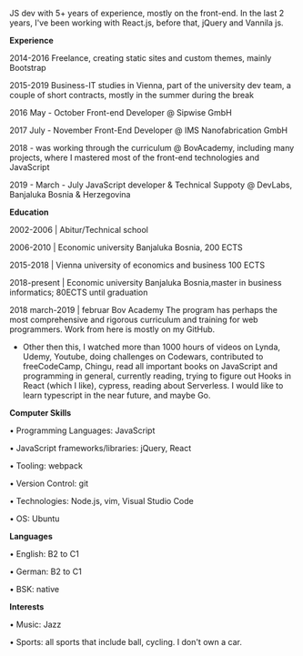 
JS dev with 5+ years of experience, mostly on the front-end. In the last  2 years, I've been working with React.js, before that, jQuery and Vannila js. 

**Experience**

   2014-2016 Freelance, creating static sites and custom themes, mainly Bootstrap
  
   2015-2019 Business-IT studies in Vienna, part of the university dev team, a couple of short contracts, mostly in the summer during the break
  
   2016 May - October Front-end Developer @ Sipwise GmbH
  
   2017 July - November Front-End Developer @ IMS Nanofabrication GmbH
  
   2018 - was working through the curriculum @ BovAcademy, including many projects, where    I mastered most of the front-end technologies and JavaScript
  
   2019 - March - July JavaScript developer & Technical Suppoty @ DevLabs, Banjaluka Bosnia & Herzegovina 


**Education**

   2002-2006 | Abitur/Technical school

   2006-2010 | Economic university Banjaluka Bosnia, 200 ECTS 
   
   2015-2018 | Vienna university of economics and business 100 ECTS

   2018-present | Economic university Banjaluka Bosnia,master in business informatics; 80ECTS until graduation

   2018 march-2019 | februar Bov Academy The program has perhaps the most comprehensive and rigorous curriculum and training for      web programmers. Work from here is mostly on my GitHub.

   -  Other then this, I watched more than 1000 hours of videos on Lynda, Udemy, Youtube, doing challenges on Codewars, contributed to freeCodeCamp, Chingu, read all important books on JavaScript and programming in general, currently reading, trying to figure out Hooks in React (which I like), cypress, reading about Serverless. I would like to learn typescript in the near future, and maybe Go. 

**Computer Skills**

   • Programming Languages: JavaScript

   • JavaScript frameworks/libraries: jQuery, React

   • Tooling: webpack

   • Version Control: git

   • Technologies: Node.js, vim, Visual Studio Code

   • OS: Ubuntu
 
**Languages**

   • English: B2 to C1

   • German: B2 to C1

   • BSK: native
 
**Interests**

   • Music: Jazz

   • Sports: all sports that include ball, cycling. I don't own a car.
